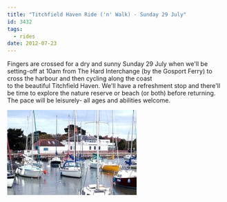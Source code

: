 ```yaml
---
title: "Titchfield Haven Ride ('n' Walk) - Sunday 29 July"
id: 3432
tags:
  - rides
date: 2012-07-23
---
```


Fingers are crossed for a dry and sunny Sunday 29 July when we'll be setting-off at 10am from The Hard Interchange (by the Gosport Ferry) to cross the harbour and then cycling along the coast to the beautiful Titchfield Haven. We'll have a refreshment stop and there'll be time to explore the nature reserve or beach (or both) before returning. The pace will be leisurely- all ages and abilities welcome.

![Titchfield Haven](/public/assets/Titchfield-Haven2-300x198.jpg)
